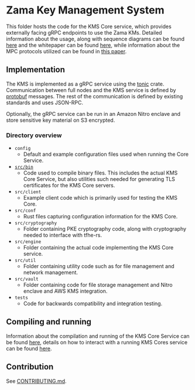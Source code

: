 # Zama Key Management System

This folder hosts the code for the KMS Core service, which provides externally facing gRPC endpoints to use the Zama KMs.
Detailed information about the usage, along with sequence diagrams can be found [here](https://github.com/zama-ai/tech-spec/tree/main/architecture) and the whitepaper can be found [here](https://github.com/zama-ai/kms-whitepaper), while information about the MPC protocols utilized can be found in [this paper](https://eprint.iacr.org/2023/815).

## Implementation

The KMS is implemented as a gRPC service using the [tonic](https://github.com/hyperium/tonic) crate.
Communication between full nodes and the KMS service is defined by [protobuf](/proto/kms.proto) messages.
The rest of the communication is defined by existing standards and uses JSON-RPC.

Optionally, the gRPC service can be run in an Amazon Nitro enclave and store sensitive key material on S3 encrypted.

### Directory overview
- `config`
    - Default and example configuration files used when running the Core Service.
- [`src/bin`](./src/bin/README.md)
    - Code used to compile binary files. This includes the actual KMS Core Service, but also utilities such needed for generating TLS certificates for the KMS Core servers.
- `src/client`
    - Example client code which is primarily used for testing the KMS Core.
- `src/conf`
    - Rust files capturing configuration information for the KMS Core.
- `src/cryptography`
    - Folder containing PKE cryptography code, along with cryptography needed to interface with tfhe-rs.
- `src/engine`
    - Folder containing the actual code implementing the KMS Core service.
- `src/util`
    - Folder containing utility code such as for file management and network management.
- `src/vault`
    - Folder containing code for file storage management and Nitro enclave and AWS KMS integration.
- `tests`
    - Code for backwards compatibility and integration testing.

## Compiling and running
Information about the compilation and running of the KMS Core Service can be found [here](./src/bin/README.md), details on how to interact with a running KMS Cores service can be found [here](../../core-client/README.md).

## Contribution

See [CONTRIBUTING.md](CONTRIBUTING.md).
